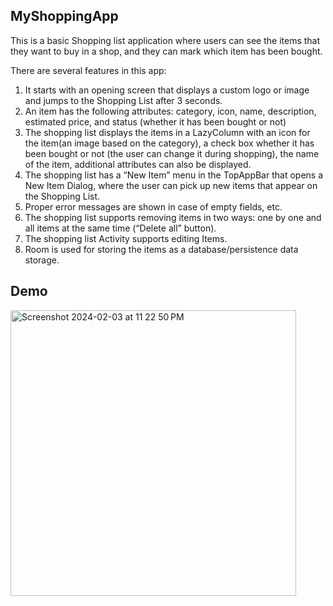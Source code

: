 ## MyShoppingApp

This is a basic Shopping list application where users can see the items that they want to buy in a shop, and they can mark which item has been bought.

There are several features in this app:

1. It starts with an opening screen that displays a custom logo or image and jumps to the Shopping List after 3 seconds.
2. An item has the following attributes: category, icon, name, description, estimated price, and status (whether it has been bought or not)
3. The shopping list displays the items in a LazyColumn with an icon for the item(an image based on the category), a check box whether it has been bought or not (the user can change it during shopping), the name of the item, additional attributes can also be displayed.
4. The shopping list has a “New Item” menu in the TopAppBar that opens a New Item Dialog, where the user can pick up new items that appear on the Shopping List.
5. Proper error messages are shown in case of empty fields, etc.
6. The shopping list supports removing items in two ways: one by one and all items at the same time (“Delete all” button).
7. The shopping list Activity supports editing Items.
8.  Room is used for storing the items as a database/persistence data storage.


## Demo

<img width="457" alt="Screenshot 2024-02-03 at 11 22 50 PM" src="https://github.com/sharonnkanng/MyShoppingApp/assets/94573832/eca1f5a5-dc4c-430e-b88c-b7872d54707c">



